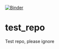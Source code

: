 [![Binder](https://mybinder.org/badge_logo.svg)](https://mybinder.org/v2/gh/danieleldjarn/test_repo/HEAD?urlpath=%2Fdoc%2Ftree%2Feuropeana_examples.ipynb)

# test_repo
Test repo, please ignore
